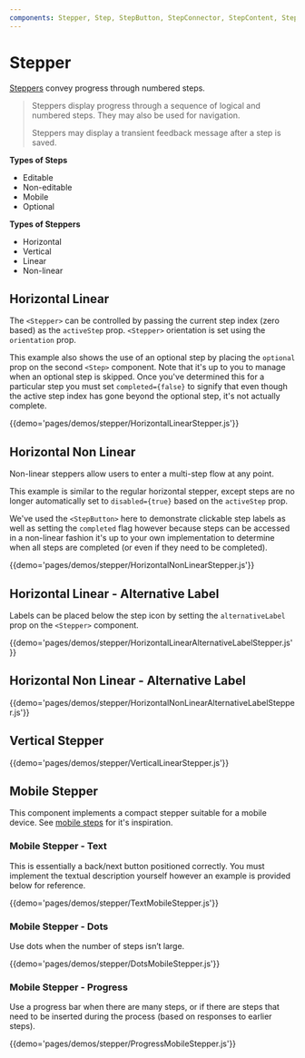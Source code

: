 ```yaml
---
components: Stepper, Step, StepButton, StepConnector, StepContent, StepIcon, StepLabel, StepPositionIcon, MobileStepper
---
```


# Stepper

[Steppers](https://material.io/guidelines/components/steppers.html) convey progress through numbered steps.

> Steppers display progress through a sequence of logical and numbered steps. They may also be used for navigation.
>
> Steppers may display a transient feedback message after a step is saved.


**Types of Steps**

- Editable
- Non-editable
- Mobile
- Optional

**Types of Steppers**

- Horizontal
- Vertical
- Linear
- Non-linear


## Horizontal Linear

The `<Stepper>` can be controlled by passing the current step index (zero based) as the `activeStep` prop. `<Stepper>` orientation is set using the `orientation` prop.

This example also shows the use of an optional step by placing the `optional` prop on the second `<Step>` component. Note that it's up to you to manage when an optional step is skipped. Once you've determined this for a particular step you must set `completed={false}` to signify that even though the active step index has gone beyond the optional step, it's not actually complete.

{{demo='pages/demos/stepper/HorizontalLinearStepper.js'}}


## Horizontal Non Linear

Non-linear steppers allow users to enter a multi-step flow at any point.

This example is similar to the regular horizontal stepper, except steps are no longer automatically set to `disabled={true}` based on the `activeStep` prop. 

We've used the `<StepButton>` here to demonstrate clickable step labels as well as setting the `completed` 
flag however because steps can be accessed in a non-linear fashion it's up to your own implementation to 
determine when all steps are completed (or even if they need to be completed).

{{demo='pages/demos/stepper/HorizontalNonLinearStepper.js'}}


## Horizontal Linear - Alternative Label

Labels can be placed below the step icon by setting the `alternativeLabel` prop on the `<Stepper>` component.

{{demo='pages/demos/stepper/HorizontalLinearAlternativeLabelStepper.js'}}


## Horizontal Non Linear - Alternative Label

{{demo='pages/demos/stepper/HorizontalNonLinearAlternativeLabelStepper.js'}}


## Vertical Stepper

{{demo='pages/demos/stepper/VerticalLinearStepper.js'}}

## Mobile Stepper

This component implements a compact stepper suitable for a mobile device. See [mobile steps](https://material.io/guidelines/components/steppers.html#steppers-types-of-steps) for it's inspiration.

### Mobile Stepper - Text

This is essentially a back/next button positioned correctly.
You must implement the textual description yourself however an example is provided below for reference.

{{demo='pages/demos/stepper/TextMobileStepper.js'}}

### Mobile Stepper - Dots

Use dots when the number of steps isn’t large.

{{demo='pages/demos/stepper/DotsMobileStepper.js'}}

### Mobile Stepper - Progress

Use a progress bar when there are many steps, or if there are steps that need to be inserted during the process (based on responses to earlier steps).

{{demo='pages/demos/stepper/ProgressMobileStepper.js'}}


